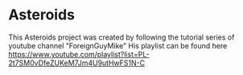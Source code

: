 # Asteroids

This Asteroids project was created by following the tutorial series of youtube channel "ForeignGuyMike"
His playlist can be found here
https://www.youtube.com/playlist?list=PL-2t7SM0vDfeZUKeM7Jm4U9utHwFS1N-C
